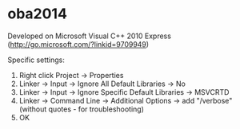 oba2014
=======

Developed on Microsoft Visual C++ 2010 Express
(http://go.microsoft.com/?linkid=9709949)

Specific settings:

1. Right click Project -> Properties
2. Linker -> Input -> Ignore All Default Libraries -> No
3. Linker -> Input -> Ignore Specific Default Libraries -> MSVCRTD
4. Linker -> Command Line -> Additional Options -> add "/verbose" (without quotes - for troubleshooting)
5. OK

